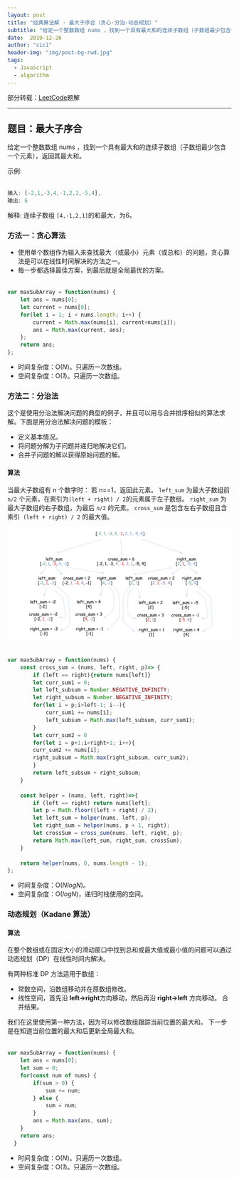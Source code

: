 ```yaml
---
layout: post
title: "经典算法解 · 最大子序合（贪心·分治·动态规划）"
subtitle: "给定一个整数数组 nums ，找到一个具有最大和的连续子数组（子数组最少包含一个元素），返回其最大和。"
date:  2019-12-26
author: "cici"
header-img: "img/post-bg-rwd.jpg"
tags:
  - JavaScript
  - algorithm
---
```


部分转载：[LeetCode](https://leetcode-cn.com/problems/maximum-subarray/solution/zui-da-zi-xu-he-by-leetcode/)题解

-------

## 题目：最大子序合

给定一个整数数组 nums ，找到一个具有最大和的连续子数组（子数组最少包含一个元素），返回其最大和。

示例:
```javascript

输入: [-2,1,-3,4,-1,2,1,-5,4],
输出: 6

```

解释: 连续子数组 `[4,-1,2,1]`的和最大，为6。

### 方法一：贪心算法

- 使用单个数组作为输入来查找最大（或最小）元素（或总和）的问题，贪心算法是可以在线性时间解决的方法之一。
- 每一步都选择最佳方案，到最后就是全局最优的方案。

```javascript

var maxSubArray = function(nums) {
    let ans = nums[0];
    let current = nums[0];
    for(let i = 1; i < nums.length; i++) {
        current = Math.max(nums[i], current+nums[i]);
        ans = Math.max(current, ans);  
    };
    return ans;
};

```

- 时间复杂度：O(*N*)。只遍历一次数组。
- 空间复杂度：O(*1*)。只遍历一次数组。

### 方法二：分治法

这个是使用分治法解决问题的典型的例子，并且可以用与合并排序相似的算法求解。下面是用分治法解决问题的模板：

* 定义基本情况。
* 将问题分解为子问题并递归地解决它们。
* 合并子问题的解以获得原始问题的解。

#### 算法

当最大子数组有 n 个数字时：
若 n==1，返回此元素。
`left_sum` 为最大子数组前 `n/2` 个元素，在索引为` (left + right) / 2 `的元素属于左子数组。
`right_sum` 为最大子数组的右子数组，为最后 `n/2` 的元素。
`cross_sum` 是包含左右子数组且含索引` (left + right) / 2` 的最大值。

![image](/img/algorithm-code-pic.png)

```javascript

var maxSubArray = function(nums) {
    const cross_sum = (nums, left, right, p)=> {
        if (left == right){return nums[left]}
        let curr_sum1 = 0;
        let left_subsum = Number.NEGATIVE_INFINITY;
        let right_subsum = Number.NEGATIVE_INFINITY;
        for(let i = p;i>left-1; i--){
            curr_sum1 += nums[i];
            left_subsum = Math.max(left_subsum, curr_sum1);
        }
        let curr_sum2 = 0
        for(let i = p+1;i<right+1; i++){
        curr_sum2 += nums[i];
        right_subsum = Math.max(right_subsum, curr_sum2);
        }
        return left_subsum + right_subsum;
    }
            
    const helper = (nums, left, right)=>{
        if (left == right) return nums[left];
        let p = Math.floor((left + right) / 2);
        let left_sum = helper(nums, left, p);
        let right_sum = helper(nums, p + 1, right);
        let crossSum = cross_sum(nums, left, right, p);
        return Math.max(left_sum, right_sum, crossSum);
    }
        
    return helper(nums, 0, nums.length - 1);
};

```

- 时间复杂度：O(*NlogN*)。
- 空间复杂度：O(*logN*)，递归时栈使用的空间。

### 动态规划（Kadane 算法）

#### 算法

在整个数组或在固定大小的滑动窗口中找到总和或最大值或最小值的问题可以通过动态规划（DP）在线性时间内解决。

有两种标准 DP 方法适用于数组：
- 常数空间，沿数组移动并在原数组修改。
- 线性空间，首先沿 **left->right**方向移动，然后再沿 **right->left** 方向移动。 合并结果。

我们在这里使用第一种方法，因为可以修改数组跟踪当前位置的最大和。
下一步是在知道当前位置的最大和后更新全局最大和。

```javascript

var maxSubArray = function(nums) {
    let ans = nums[0];
    let sum = 0;
    for(const num of nums) {
        if(sum > 0) {
            sum += num;
        } else {
            sum = num;
        }
        ans = Math.max(ans, sum);
    }
    return ans;
  }

```

- 时间复杂度：O(*N*)。只遍历一次数组。
- 空间复杂度：O(*1*)。只遍历一次数组。